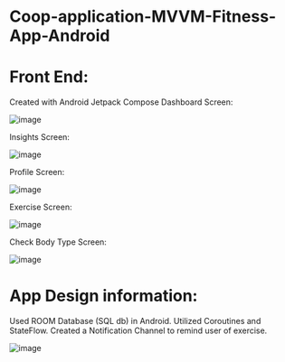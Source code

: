 # Coop-application-MVVM-Fitness-App-Android

# Front End:
  Created with Android Jetpack Compose
Dashboard Screen:

![image](https://user-images.githubusercontent.com/86128944/202968468-54d5df56-f9aa-405b-848f-5994c7d02c1b.png)

Insights Screen:

![image](https://user-images.githubusercontent.com/86128944/202968577-3af09500-ea47-4338-a4f7-c1a51483a750.png)

Profile Screen:

![image](https://user-images.githubusercontent.com/86128944/202968627-82da2469-1db0-48a7-8012-e857265cf4d2.png)

Exercise Screen:

![image](https://user-images.githubusercontent.com/86128944/202968653-ceccb067-d7a2-4227-8c15-dcb66141d6cd.png)

Check Body Type Screen:

![image](https://user-images.githubusercontent.com/86128944/202968700-d21667f6-7cc4-4861-a13c-c546b07b974d.png)

# App Design information: 
Used ROOM Database (SQL db) in Android.
Utilized Coroutines and StateFlow.
Created a Notification Channel to remind user of exercise. 

![image](https://user-images.githubusercontent.com/86128944/202968877-6f20b5a5-eb6b-4498-9ba8-f5e361c77e50.png)
